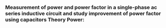 ### Measurement of power and power factor in a single-phase ac series inductive circuit and study improvement of power factor using capacitors Theory Power: 

